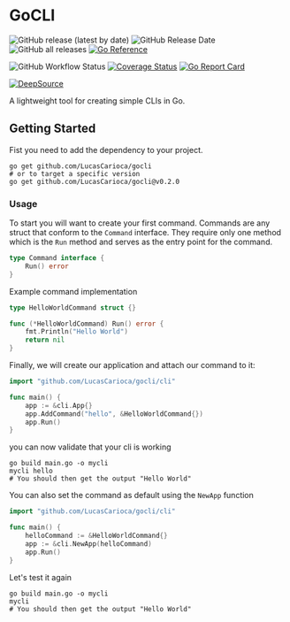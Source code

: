 # GoCLI

![GitHub release (latest by date)](https://img.shields.io/github/v/release/LucasCarioca/gocli)
![GitHub Release Date](https://img.shields.io/github/release-date/LucasCarioca/gocli)
![GitHub all releases](https://img.shields.io/github/downloads/LucasCarioca/gocli/total)
[![Go Reference](https://pkg.go.dev/badge/github.com/LucasCarioca/gocli.svg)](https://pkg.go.dev/github.com/LucasCarioca/gocli)

![GitHub Workflow Status](https://img.shields.io/github/workflow/status/LucasCarioca/gocli/CI?label=CI)
[![Coverage Status](https://coveralls.io/repos/github/LucasCarioca/gocli/badge.svg?branch=main)](https://coveralls.io/github/LucasCarioca/gocli?branch=main)
[![Go Report Card](https://goreportcard.com/badge/github.com/LucasCarioca/gocli)](https://goreportcard.com/report/github.com/LucasCarioca/gocli)

[![DeepSource](https://deepsource.io/gh/LucasCarioca/gocli.svg/?label=active+issues&show_trend=true&token=z8O_Knm5SXRE-QTR3IVRiOrP)](https://deepsource.io/gh/LucasCarioca/gocli/?ref=repository-badge)

A lightweight tool for creating simple CLIs in Go.

## Getting Started

Fist you need to add the dependency to your project.

```shell
go get github.com/LucasCarioca/gocli
# or to target a specific version
go get github.com/LucasCarioca/gocli@v0.2.0
```

### Usage

To start you will want to create your first command. Commands are any struct that conform to the `Command` interface.
They require only one method which is the `Run` method and serves as the entry point for the command.

```go
type Command interface {
    Run() error
}
```

Example command implementation

```go
type HelloWorldCommand struct {}

func (*HelloWorldCommand) Run() error {
    fmt.Println("Hello World")
    return nil
}
```

Finally, we will create our application and attach our command to it:

```go
import "github.com/LucasCarioca/gocli/cli"

func main() {
    app := &cli.App{}
    app.AddCommand("hello", &HelloWorldCommand{})
    app.Run()
}
```

you can now validate that your cli is working

```shell
go build main.go -o mycli
mycli hello
# You should then get the output "Hello World"
```

You can also set the command as default using the `NewApp` function

```go
import "github.com/LucasCarioca/gocli/cli"

func main() {
    helloCommand := &HelloWorldCommand{}
    app := &cli.NewApp(helloCommand)
    app.Run()
}
```

Let's test it again

```shell
go build main.go -o mycli
mycli
# You should then get the output "Hello World"
```
